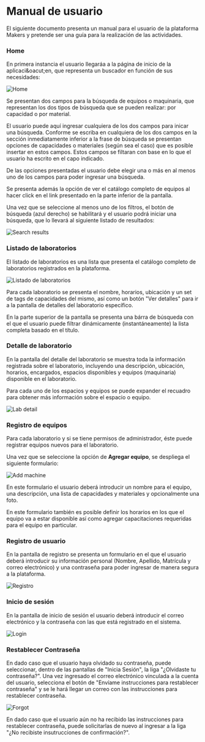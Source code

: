 # Manual de usuario

El siguiente documento presenta un manual para el usuario de la plataforma Makers y pretende ser una gu&iacute;a para la realizaci&oacute;n de las actividades.

### Home

En primera instancia el usuario llegar&aacute;a a la p&aacute;gina de inicio de la aplicaci&oacut;en, que representa un buscador en funci&oacute;n de sus necesidades:

![Home](img/home.png)


Se presentan dos campos para la búsqueda de equipos o maquinaria, que representan los dos tipos de búsqueda que se pueden realizar: por capacidad o por material.

El usuario puede aquí ingresar cualquiera de los dos campos para inicar una búsqueda. Conforme se escriba en cualquiera de los dos campos en la sección inmediatamente inferior a la frase de búsqueda se presentan opciones de capacidades o materiales (según sea el caso) que es posible insertar en estos campos. Estos campos se filtaran con base en lo que el usuario ha escrito en el capo indicado.

De las opciones presentadas el usuario debe elegir una o más en al menos uno de los campos para poder ingresar una búsqueda.

Se presenta además la opción de ver el catálogo completo de equipos al hacer click en el link presentado en la parte inferior de la pantalla.

Una vez que se seleccione al menos uno de los filtros, el botón de búsqueda (azul derecho) se habilitará y el usuario podrá iniciar una búsqueda, que lo llevará al siguiente listado de resultados:

![Search results](img/sr.png)



### Listado de laboratorios

El listado de laboratorios es una lista que presenta el catálogo completo de laboratorios registrados en la plataforma.

![Listado de laboratorios](img/lablist.png)

Para cada laboratorio se presenta el nombre, horarios, ubicación y un set de tags de capacidades del mismo, así como un botón "Ver detalles" para ir a la pantalla de detalles del laboratorio específico.

En la parte superior de la pantalla se presenta una bárra de búsqueda con el que el usuario puede filtrar dinámicamente (instantáneamente) la lista completa basado en el título.


### Detalle de laboratorio

En la pantalla del detalle del laboratorio se muestra toda la información registrada sobre el laboratorio, incluyendo una descripción, ubicación, horarios, encargados, espacios disponibles y equipos (maquinaria) disponible en el laboratorio.

Para cada uno de los espacios y equipos se puede expander el recuadro para obtener más información sobre el espacio o equipo.

![Lab detail](img/labdetail.png)


### Registro de equipos

Para cada laboratorio y si se tiene permisos de administrador, éste puede registrar equipos nuevos para el laboratorio. 

Una vez que se seleccione la opción de **Agregar equipo**, se despliega el siguiente formulario:

![Add machine](img/rege.png)

En este formulario el usuario deberá introducir un nombre para el equipo, una descripción, una lista de capacidades y materiales y opcionalmente una foto.

En este formulario también es posible definir los horarios en los que el equipo va a estar disponible así como agregar capacitaciones requeridas para el equipo en particular.


### Registro de usuario

En la pantalla de registro se presenta un formulario en el que el usuario deberá introducir su información personal (Nombre, Apellido, Matrícula y correo electrónico) y una contraseña para poder ingresar de manera segura a la plataforma.

![Registro](img/register.jpeg)

### Inicio de sesión

En la pantalla de inicio de sesión el usuario deberá introducir el correo electrónico y la contraseña con las que está registrado en el sistema.

![Login](img/login.jpeg)


### Restablecer Contraseña

En dado caso que el usuario haya olvidado su contraseña, puede seleccionar, dentro de las pantallas de "Inicia Sesión", la liga "¿Olvidaste tu contraseña?". Una vez ingresado el correo electrónico vinculada a la cuenta del usuario, selecciona el botón de "Envíame instrucciones para restablecer contraseña" y se le hará llegar un correo con las instrucciones para restablecer contraseña.

![Forgot](img/forgot.jpeg)

En dado caso que el usuario aún no ha recibido las instrucciones para restablecer contraseña, puede solicitarlas de nuevo al ingresar a la liga "¿No recibiste insutrucciones de confirmación?".
